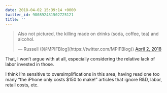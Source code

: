 ```yaml
---
date: 2018-04-02 15:39:14 +0000
twitter_id: 980892431502725121
title: ''
---
```


<blockquote class="twitter-tweet"><p lang="en" dir="ltr">Also not pictured, the killing made on drinks (soda, coffee, tea) and alcohol.</p>&mdash; Russell ([@MPIFBlog](https://twitter.com/MPIFBlog)) <a href="https://twitter.com/MPIFBlog/status/980891912856047621?ref_src=twsrc%5Etfw">April 2, 2018</a></blockquote>
<script async src="https://platform.twitter.com/widgets.js" charset="utf-8"></script>

That, I won’t argue with at all, especially considering the relative lack of labor invested in those.

I think I’m sensitive to oversimplifications in this area, having read one too many “the iPhone only costs $150 to make!” articles that ignore R&amp;D, labor, retail costs, etc.

